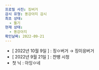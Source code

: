 ```yaml
---
프로필 사진: 징버거
감시 유형: 똥강아지 감시
최초 상태:
  - 뚤기
현재 상태:
  - 똥강아지
확인날짜: 2022-09-21
---
```

- [ 2022년 10월 9일 ] : 징ㅇ버거 → 징이응버거
- [ 2022년 9월 21일 ] : 챤뱅 시청
- 첫 닉 : 아잉ㅇ네